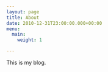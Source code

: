 ```yaml
---
layout: page
title: About
date: 2010-12-31T23:00:00.000+00:00
menu:
  main:
    weight: 1

---
```

This is my blog.